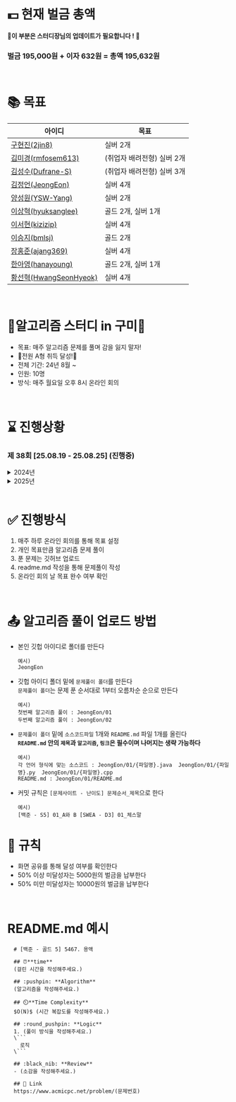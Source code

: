 # 💵 현재 벌금 총액
#### 🩷이 부분은 스터디장님의 업데이트가 필요합니다 ! 🩷
### 벌금 195,000원 + 이자 632원 = 총액 195,632원

<br>

# 📚 목표
|아이디|목표|
|------|---|
|[구현진(2jin8)](https://github.com/2jin8)| 실버 2개 |
|[김미경(rmfosem613)](https://github.com/rmfosem613)| (취업자 배려전형) 실버 2개 |
|[김성수(Dufrane-S)](https://github.com/Dufrane-S)| (취업자 배려전형) 실버 3개 |
|[김정언(JeongEon)](https://github.com/JeongEon8)| 실버 4개 |
|[양성원(YSW-Yang)](https://github.com/YSW-Yang)| 실버 2개 |
|[이상혁(hyuksanglee)](https://github.com/hyuksanglee)| 골드 2개, 실버 1개 | 
|[이서현(kizizip)](https://github.com/kizizip)| 실버 4개 |
|[이승지(bmlsj)](https://github.com/bmlsj)| 골드 2개 |
|[장홍준(ajang369)](https://github.com/ajang369)| 실버 4개 |
|[한아영(hanayoung)](https://github.com/hanayoung) | 골드 2개, 실버 1개 |
|[황선혁(HwangSeonHyeok)](https://github.com/HwangSeonHyeok)| 실버 4개 |

<br>

# 💚알고리즘 스터디 in 구미💚
- 목표: 매주 알고리즘 문제를 풀며 감을 잃지 말자!
- 🎉전원 A형 취득 달성!🎉
- 전체 기간: 24년 8월 ~
- 인원: 10명
- 방식: 매주 월요일 오후 8시 온라인 회의
<br>

# ⌛ 진행상황
### 제 38회 [25.08.19 - 25.08.25] (진행중)
<details>
  <summary>2024년</summary>
  - 제 1회 [24.08.01 - 24.08.05] (진행완료) <br>
  - 제 2회 [24.08.06 - 24.08.12] (진행완료) [백준] 2589. 보물섬 <br>
  - 제 3회 [24.08.13 - 24.08.19] (진행완료) [SWEA] 1248. [S/W 문제해결 응용] 3일차 - 공통조상 <br>
  - 제 4회 [24.08.20 - 24.08.26] (진행완료) [SWEA] 1824. 혁진이의 프로그램 검증 <br>
  - 제 5회 [24.08.27 - 24.09.02] (진행완료) [백준] 14502. 연구소 <br>
  - 제 6회 [24.09.03 - 24.09.10] (진행완료) <br>
  - 제 7회 [24.09.11 - 24.09.23] (진행완료) [백준-골드5] 14567. 선수과목 <br>
  - 제 8회 [24.09.23 - 24.09.30] (진행완료) <br>
  - 제 9회 [24.10.01 - 24.10.07] (진행완료) [백준 - 골드3] 14725. 개미굴 <br>
  - 제 10회 [24.10.08 - 24.10.14] (진행완료) <br>
  - 제 11회 [24.10.15 - 24.10.21] (진행완료) <br>
  - 제 12회 [24.10.15 - 24.10.28] (진행완료) <br>
  - 제 13회 [24.10.29 - 24.11.04] (진행완료) <br>
  - 제 14회 [24.11.05 - 24.11.11] (진행완료) <br>
  - 제 15회 [24.11.12 - 24.11.18] (진행완료) <br>
  - 제 16회 [24.12.09 - 24.12.16] (진행완료) <br>
  - 제 17회 [24.12.17 - 24.12.23] (진행완료) <br>
  - 제 18회 [24.12.24 - 24.12.30] (진행완료) <br>
</details>
<details>
  <summary>2025년</summary>
  - 제 19회 [25.1.7 - 25.1.13] (진행완료) <br>
  - 제 20회 [25.1.14 - 25.1.20] (진행완료) <br>
  - 제 21회 [25.1.21 - 25.2.3] (진행완료) <br>
  - 제 22회 [25.2.4 - 25.2.10] (진행완료) <br>
  - 제 23회 [25.2.18 - 25.2.24] (진행완료) <br>
  - 제 24회 [25.2.25 - 25.3.3] (진행완료) <br>
  - 제 25회 [25.3.4 - 25.3.10] (진행완료) <br>
  - 제 26회 [25.3.11 - 25.3.17] (진행완료) <br>
  - 제 27회 [25.3.18 - 25.3.24] (진행완료) <br>
  - 제 28회 [25.4.15 - 25.4.21] (진행완료) <br>
  - 제 29회 [25.06.16 - 25.06.22] (진행완료) <br>
  - 제 30회 [25.06.23 - 25.06.29] (진행완료) <br>
  - 제 31회 [25.06.30 - 25.07.06] (진행완료) <br>
  - 제 32회 [25.07.07 - 25.07.14] (진행완료) <br>
  - 제 33회 [25.07.15 - 25.07.21] (진행완료) <br>
  - 제 34회 [25.07.22 - 25.07.28] (진행완료) <br>
  - 제 35회 [25.07.29 - 25.08.04] (진행완료) <br>
  - 제 36회 [25.08.05 - 25.08.11] (진행완료) <br>
  - 제 37회 [25.08.12 - 25.08.18] (진행완료) <br>
</details>


<br>

# ✅ 진행방식
1. 매주 하루 온라인 회의를 통해 목표 설정
2. 개인 목표만큼 알고리즘 문제 풀이
3. 푼 문제는 깃허브 업로드
4. readme.md 작성을 통해 문제풀이 작성
5. 온라인 회의 날 목표 완수 여부 확인

<br>

# 📤 알고리즘 풀이 업로드 방법
- 본인 깃헙 아이디로 폴더를 만든다
  ```
  예시)
  JeongEon
  ```
- 깃헙 아이디 폴더 밑에 `문제풀이 폴더`를 만든다 <br>
  `문제풀이 폴더`는 문제 푼 순서대로 1부터 오름차순 순으로 만든다
  ```
  예시)
  첫번째 알고리즘 풀이 : JeongEon/01
  두번째 알고리즘 풀이 : JeongEon/02
  ```
- `문제풀이 폴더` 밑에 `소스코드파일` 1개와 `README.md` 파일 1개를 올린다
  <br>
  **`README.md` 안의 `제목`과 `알고리즘`, `링크`은 필수이며 나머지는 생략 가능하다** 
  ```
  예시)
  각 언어 형식에 맞는 소스코드 : JeongEon/01/{파일명}.java  JeongEon/01/{파일명}.py  JeongEon/01/{파일명}.cpp
  README.md : JeongEon/01/README.md
  ```
- 커밋 규칙은 `[문제사이트 - 난이도] 문제순서_제목`으로 한다
  ```
  예시)
  [백준 - S5] 01_A와 B [SWEA - D3] 01_체스말
  ```


# 💸 규칙
- 화면 공유를 통해 달성 여부를 확인한다
- 50% 이상 미달성자는 5000원의 벌금을 납부한다
- 50% 미만 미달성자는 10000원의 벌금을 납부한다

<br>

# README.md 예시
```mkdown
  # [백준 - 골드 5] 5467. 용액
  
  ## ⏰**time**
  (걸린 시간을 작성해주세요.)
  
  ## :pushpin: **Algorithm**
  (알고리즘을 작성해주세요.)
  
  ## ⏲️**Time Complexity**
  $O(N)$ (시간 복잡도를 작성해주세요.)
  
  ## :round_pushpin: **Logic**
  1. (풀이 방식을 작성해주세요.)
  \```
    로직
  \```
  
  ## :black_nib: **Review**
  - (소감을 작성해주세요.)
  
  ## 📡 Link
  https://www.acmicpc.net/problem/(문제번호)
```
